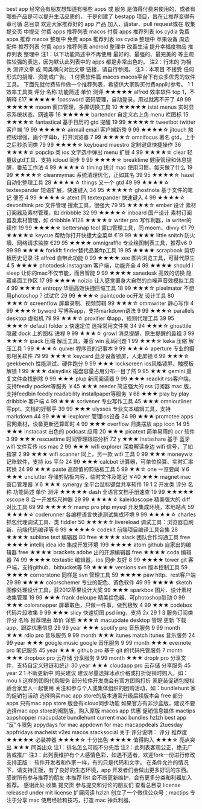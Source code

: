 best app 经常会有朋友想知道有哪些 apps 或 服务 是值得付费来使用的，或者有哪些产品是可以提升生活品质的， 于是创建了 bestapp 项目，旨在让推荐变得有章可循 总目录 欢迎大家推荐好的 app 产品 加入，请star、pull request或在 收集 提交页 中提交 付费 apps 推荐列表 macos 付费 apps 推荐列表 ios cydia 免费 apps 推荐 macos 整理中 免费 apps 推荐列表 ios cydia 整理中 苹果设备 周边 配件 推荐列表 付费 apps 推荐列表 android 整理中 改善生活 提升幸福度物品 推荐列表 整理中 注1：以下功能简述中不再使用 最好的、最强的、最完美的 等主观性较强的表达，因为默认此列表中的 apps 都是非常出色的。 注2：行末的 为相关 测评文章 或 同类横向对比文章 链接，请自行参阅。 注3：本项目 不接受 任何形式的捐赠、资助或广告。 1 付费软件篇 macos macos平台下有众多优秀的软件工具。 下面先就付费软件做一个推荐列表，希望供大家购买付费app时参考。 1 1 效率工具类 评分 名称 功能简述 单价 测评 ★★★★★ alfred 效率软件 top 1，不解释 £17 ★★★★★ 1password 密码管理，自动登录，用过就离不开了 49 99 ★★★★★ moom 窗口管理，多屏切换工具 10 ★★★★★ istat menus 实时显示系统状态、网速等 16 ★★★★★ bartender 自定义右上角 menu 栏图标 15 ★★★★☆ fantastical 基于日历的 gtd 提醒 19 99 ★★★★☆ tweetbot twitter 客户端 19 99 ★★★★☆ airmail email 客户端新秀 9 99 ★★★★☆ jitouch 触控板增强，画个字母b，打开浏览器 7 99 ★★★★☆ omnifocus 著名 gtd，上手之后秒杀同类 79 99 ★★★★☆ keyboard maestro 定制键盘快捷操作 36 ★★★★☆ popclip 类 ios 文字选中弹出 menu 扩展 4 99 ★★★★☆ clear 轻量级gtd工具、支持 icloud 同步 9 99 ★★★★☆ breaktime 健康管理和休息提醒，番茄工作法 4 99 ★★★★☆ timing 统计 mac 使用习惯，每天做了什么 19 99 ★★★★☆ cleanmymac 系统清理优化，正如其名 39 95 ★★★★☆ hazel 自动化整理工具 28 ★★★★☆ things 又一个 gtd 49 99 ★★★★☆ textexpander 短语扩展，快速键入 34 95 ★★★★☆ ghostnote 基于文件的笔记 便签 4 99 ★★★★☆ atext 同 textexpander 快速键入 4 99 ★★★★☆ devonthink pro 文件管理 搜索工具，很强大 79 95 ★★★★☆ ember 设计 素材订阅器及素材管理，如 dribbble 32 99 ★★★★☆ inboard 国产设计 素材订阅器及素材管理，如 dribbble ¥128 ★★★★☆ writer pro 写作利器，ia writer的续作 19 99 ★★★★☆ bettersnap tool 窗口管理工具，同 moom、divvy €1 79 ★★★★☆ keycue 帮助你打开快捷大全菜单 €19 99 ★★★★ little snitch 防火墙、网络请求监控 €29 95 ★★★★ omnigraffle 专业绘图制表工具，推荐v6 0 99 99 ★★★★ forklift finder替代品兼ftp工具 19 95 ★★★★ scrapbook 剪切板历史记录 注 alfred 自带此功能 0 99 ★★★★ xee 图片浏览工具，可替代原生 4 5 ★★★★ photodesk instagram 客户端，功能齐全 4 99 ★★★★ should i sleep 让你的mac不仅节能，而且智能 9 99 ★★★★ sanedesk 高效的切换 隐藏桌面工作区 17 99 ★★★★ noizio 让人感觉置身大自然的白噪声音效模拟工具 4 99 ★★★☆ entropy 华丽高效快捷压缩工具 18 99 ★★★☆ pixelmator 不想用photoshop？试试它 29 99 ★★★☆ paintcode oc开发 设计工具 80 ★★★☆ screenflow 屏幕录制、视频剪辑 99 ★★★☆ ommwriter 静心写作 4 99 ★★★☆ byword 写博客app，支持markdown语法 9 99 ★★★☆ parallels desktop 虚拟机 79 99 ★★★☆ proxifier 单app，规则代理工具 39 95 ★★★☆ default folder x 快速定位 选择常用文件夹 34 94 ★★★☆ ghosttile 隐藏 dock 上的图标 进程 9 99 ★★★☆ growl 消息提醒，原生提醒的鼻祖 3 99 ★★★☆ ipack 压缩 解压工具，兼容 win 乱码问题 1 99 ★★★☆ keka 压缩 解压工具 1 99 ★★★☆ quiver 程序员的记事本 9 99 ★★★☆ aperture 专业的摄影相关软件 79 99 ★★★☆ keycard 蓝牙设备锁屏，人走屏锁 6 99 ★★★☆ geekbench 性能测试、硬件跑分 9 99 ★★★ lockscreen ios风格锁屏、触摸板解锁 1 99 ★★★ daisydisk 磁盘容量占用分布一目了然 9 95 ★★★ gemini 重复文件查找删除 9 99 ★★★ plup 新闻阅读器 9 99 ★★★ readkit rss客户端，支持feedly pocket等服务 ￥45 ★★★ reeder 简洁强大的 rss 订阅器 mac 版，支持feedbin feedly readability installpaper等服务 ￥68 ★★★ play by play dribbble 客户端 4 99 ★★★ scrivener 专业写作工具 45 ★★★ omnioutliner 写ppt、文档的好帮手 39 99 ★★★ ulysses 专业文本编辑工具，支持 markdown 44 99 ★★★ iexplorer 管理ios设备 34 99 ★★★ promotee apps官网素材，设备更新还算即时 4 99 ★★★ overflow 归类摆放 app icon 14 95 ★★★ instacast 出色的 podcast 应用 20 ★★★ picatext 简单易用的 ocr 软件 3 99 ★★★ rescuetime 时间管理跟踪分析 72 y ★★★ instashare 基于 蓝牙 wifi 文件互传 ios mac 2 99 ★★★ wifi explorer 深度解读身边 wifi 信号，了如指掌 2 99 ★★★ wifi scanner 同上，另一款 wifi 工具 0 99 ★★★ moneywiz 记账软件，支持 ios 平台 24 99 ★★★ calcbot 计算器，可单位换算、实时汇率转换 24 99 ★★★ paste 高颜值的剪贴板工具 5 99 ★★☆ one 一览要闻 ￥6 ★★★ unclutter 存储剪贴板内容，临时文件及笔记 ￥40 ★★★ magnet mac 窗口管理器 ￥6 ★★★ synergy 全平台鼠标键盘共享软件 19 1 2 开发类 评分 名称 功能简述 单价 测评 ★★★★★ dash 全语言文档手册速查 19 99 ★★★★★ xscope 8 合一开发标尺神器 29 99 ★★★★☆ kaleidoscope 精美强大的 diff 对比工具 69 99 ★★★★☆ mamp pro php mysql 开发集成环境，本地站点 59 ★★★★☆ coderunner 各编程语言快速测试集成环境 9 99 ★★★★☆ charles 抓包代理调试工具、类 fiddler 50 ★★★★☆ livereload 调试工具：浏览器自刷新、前端代码编译等 6 99 ★★★★☆ codekit 前端项目编译工具合集 28 ★★★★ sublime text 编辑器 80 free ★★★★ slack 团队合作沟通工具 free ★★★★ intellij idea ide 集成开发环境 199 ★★★★ atom github 自家出的编辑器 free ★★★★ brackets adobe 出的开源编辑器 free ★★★★ coda 编辑器 74 99 ★★★★ textastic 编辑器，ios 同步 友好 8 99 ★★★★ tower git 客户端，支持github、bitbucket等 59 ★★★★ versions svn 版本控制工具 59 ★★★★ cornerstone 同样是 svn 管理工具 59 ★★★★ paw http、rest客户端 29 99 ★★★★ colorschemer 专业的配色、调色软件 49 99 ★★★★ sketch 图像处理设计工具，获2012苹果设计大奖 99 ★★★ sparkbox 图片、设计素材收集管理 19 99 ★★★ frank deloupe 精美拾色器、可photoshop联动 0 99 ★★★ colorsnapper 屏幕取色，只做一件事，做到极致 4 99 ★★★ codebox 代码片段收集 9 99 ★★★ slicy 快速切图 psd img，支持 2x 29 1 3 服务订阅类 评分 名称 推荐理由 单价 详细 ★★★☆ macupdate desktop 管理 更新 下载app，跟踪优惠信息 29 99 year ★★★ spotify pro 音乐服务 9 99 month ★★★ rdio pro 音乐服务 9 99 month ★★★ itunes match itunes 音乐服务 24 99 year ★★★ google music google 音乐服务 9 99 month ★★★ evernote pro 笔记服务 45 year ★★★ github pro 基于 git 的代码托管服务 7 month ★★★ dropbox pro 云存储 分享服务 9 99 month ★★★ droplr pro 分享文件，支持自定义短链和统计 30 year ★★★ cloudapp pro 云存储 分享服务 45 year 2 1 不断更新中 购买建议 建议尽量选择冰点价格或打折促销时购入，如：mou li 这样的团购代购服务 部分软件开发商会有官方团购打折 家庭装促销包授权适合家里人一起使用 关注和参与个人或集体组织的团购活动，如：bundlehunt 家的促销包活动 选择购买mac app store的版本通常升级后续版本会 free 部分 apps 只有mac app store 版会有icloud同步功能 如果官方有非沙盒版，建议不要选择mac app store的阉割版，购入原版 macos app 优惠 促销信息媒体 mactips appshopper macupdate bundlehunt current mac bundles hzlzh best app “反”斗限免 appydays for mac appdown for mac macappdeals 2tuesday appfridays macheist v2ex macos stacksocial 关于 评分说明： 评分 推荐度 ★★★★★ 必装神器 ★★★★☆ 十分出色 ★★★★ 值得购入 ★★★☆ 亮点突出 ★★★ 同类出众 注1：排名怎么可能不分先后 注2：此列表客观公正，绝无广告或推广 注3：此列表维护有个人感情色彩，如遇不适者，欢迎fork一份进行修改 支持正版： 软件开发者和作家一样，有的只是代码和文字。 在条件允许的情况下，请支持正版，有了良好的生态环境，app 开发者们会做出更多好玩的东西。 感谢所有参与推荐的朋友 本推荐 list 会不断更新维护，会有更多分类和利器加入推荐。 感谢此处 收集 提交页 参与提交和讨论的朋友们 查看总目录 license released under mit license 扩展阅读 hzlzh 创立了一个微信公众号：mactips 专注于分享 mac 使用经验和技巧，打造 mac 神兵利器。